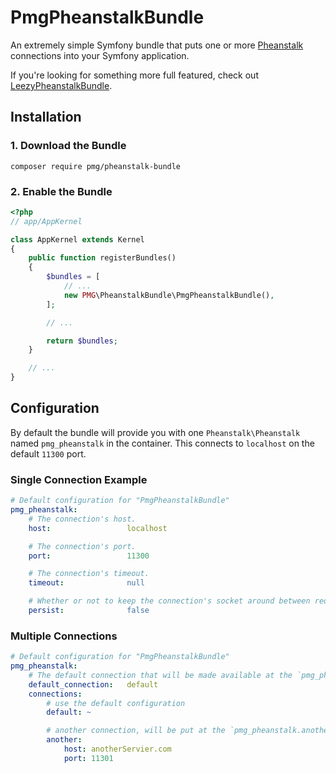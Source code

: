 # PmgPheanstalkBundle

An extremely simple Symfony bundle that puts one or more
[Pheanstalk](https://github.com/pda/pheanstalk) connections
into your Symfony application.

If you're looking for something more full featured, check out
[LeezyPheanstalkBundle](https://github.com/armetiz/LeezyPheanstalkBundle).

## Installation

### 1. Download the Bundle

```
composer require pmg/pheanstalk-bundle
```

### 2. Enable the Bundle

```php
<?php
// app/AppKernel

class AppKernel extends Kernel
{
    public function registerBundles()
    {
        $bundles = [
            // ...
            new PMG\PheanstalkBundle\PmgPheanstalkBundle(),
        ];

        // ...

        return $bundles;
    }

    // ...
}
```

## Configuration

By default the bundle will provide you with one `Pheanstalk\Pheanstalk` named
`pmg_pheanstalk` in the container. This connects to `localhost` on the default
`11300` port.

### Single Connection Example

```yaml
# Default configuration for "PmgPheanstalkBundle"
pmg_pheanstalk:
    # The connection's host.
    host:                 localhost

    # The connection's port.
    port:                 11300

    # The connection's timeout.
    timeout:              null

    # Whether or not to keep the connection's socket around between requests. See http://php.net/manual/en/function.pfsockopen.php
    persist:              false
```

### Multiple Connections

```yaml
# Default configuration for "PmgPheanstalkBundle"
pmg_pheanstalk:
    # The default connection that will be made available at the `pmg_pheanstalk` service
    default_connection:   default
    connections:
        # use the default configuration
        default: ~

        # another connection, will be put at the `pmg_pheanstalk.another` service
        another:
            host: anotherServier.com
            port: 11301
```
